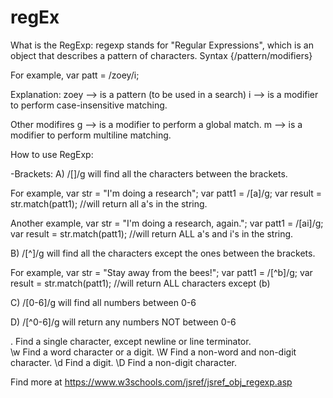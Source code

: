 # regEx
What is the RegExp:
	regexp stands for "Regular Expressions", which is an object that describes a pattern of 	characters. Syntax {/pattern/modifiers}


For example,
	var patt = /zoey/i;

Explanation:
	zoey --> is a pattern (to be used in a search)
	i --> is a modifier to perform case-insensitive matching.

Other modifires
	g --> is a modifier to perform a global match.
	m --> is a modifier to perform multiline matching.

How to use RegExp:

-Brackets:
A) /[]/g will find all the characters between the brackets.

For example,
	var str = "I'm doing a research";
    	var patt1 = /[a]/g;
    	var result = str.match(patt1); //will return all a's in the string.

Another example,
	var str = "I'm doing a research, again.";
	var patt1 = /[ai]/g;
	var result = str.match(patt1); //will return ALL a's and i's in the string.


B) /[^]/g will find all the characters except the ones between the brackets.

For example,
	var str = "Stay away from the bees!";
    	var patt1 = /[^b]/g;
    	var result = str.match(patt1); //will return ALL characters except (b)

C) /[0-6]/g will find all numbers between 0-6

D) /[^0-6]/g will return any numbers NOT between 0-6



.	Find a single character, except newline or line terminator.	 
\w	Find a word character or a digit.
\W	Find a non-word and non-digit character.
\d	Find a digit.
\D	Find a non-digit character.


Find more at https://www.w3schools.com/jsref/jsref_obj_regexp.asp

